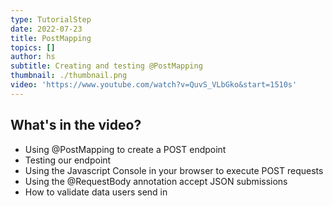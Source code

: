 ```yaml
---
type: TutorialStep
date: 2022-07-23
title: PostMapping
topics: []
author: hs
subtitle: Creating and testing @PostMapping
thumbnail: ./thumbnail.png
video: 'https://www.youtube.com/watch?v=QuvS_VLbGko&start=1510s'
---
```


## What's in the video?

* Using @PostMapping to create a POST endpoint
* Testing our endpoint 
* Using the Javascript Console in your browser to execute POST requests
* Using the @RequestBody annotation accept JSON submissions
* How to validate data users send in
